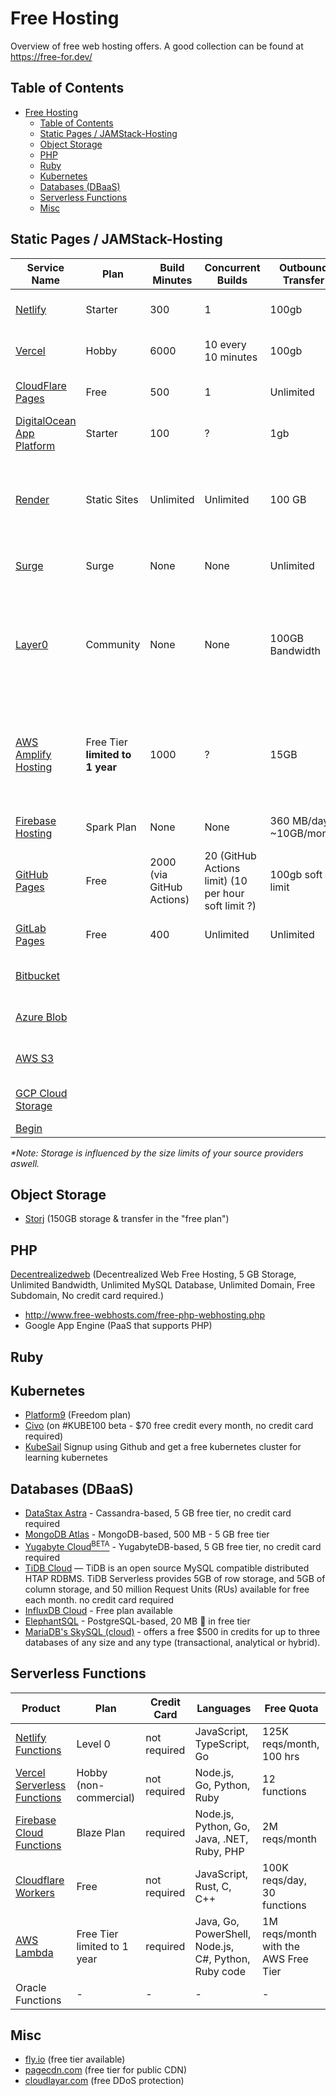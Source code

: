 # Free Hosting

Overview of free web hosting offers. A good collection can be found at https://free-for.dev/

## Table of Contents  
- [Free Hosting](#free-hosting)
  - [Table of Contents](#table-of-contents)
  - [Static Pages / JAMStack-Hosting](#static-pages--jamstack-hosting)
  - [Object Storage](#object-storage)
  - [PHP](#php)
  - [Ruby](#ruby)
  - [Kubernetes](#kubernetes)
  - [Databases (DBaaS)](#databases-dbaas)
  - [Serverless Functions](#serverless-functions)
  - [Misc](#misc)

## Static Pages / JAMStack-Hosting

|Service Name|Plan|Build Minutes|Concurrent Builds|Outbound Transfer|Storage*|Source Provider/Deployment|Number of Sites|Next pricing step/Month|Credit card required|
|---|---|---|---|---|---|---|---|---|---|
|[Netlify](https://www.netlify.com/)|Starter|300|1|100gb|Unlimited (?)|GitHub, GitLab, Bitbucket, CLI|Unlimited|19$, Pro, 3 concurrent builds, 1K build minutes|No credit card requirements|
|[Vercel](https://vercel.com/)|Hobby|6000|10 every 10 minutes|100gb|Unlimited (?)|GitHub, GitLab, Bitbucket and CLI|Unlimited|20$, Pro plan|No credit card requirements|
|[CloudFlare Pages](https://pages.cloudflare.com)|Free|500|1|Unlimited|Unlimited|GitHub ?|Unlimited|20$, 5 concurrent builds, 5K Build minutes|No credit card requirements|
|[DigitalOcean App Platform](https://www.digitalocean.com/products/app-platform/)|Starter|100|?|1gb|?|GitHub, GitLab|3|5$, 400 build minutes, 40gb outbound transfer|Yes, a credit card is required.|
|[Render](https://render.com/)|Static Sites|Unlimited|Unlimited|100 GB|Unlimited|GitHub, GitLab|Unlimited|100 GB/month bandwidth included at no cost. Additional bandwidth just $0.10/GB per month.|No credit card requirements|
|[Surge](https://surge.sh)|Surge|None|None|Unlimited|Unlimited|CLI, CI/CD|1|Surge Professional at 30$ with unlimited projects|No credit card requirements|
|[Layer0](https://www.layer0.co/)|Community|None|None|100GB Bandwidth|unlimited?|Github, CLI|1 custom domain|3 Custom Domain, 250GB Bandwidth, 5 Environments, 31 Edge Locations, 99.95% Uptime SLA, Real-Time RUM Analytics|No credit card requirements|
|[AWS Amplify Hosting](https://aws.amazon.com/amplify/hosting/)|Free Tier **limited to 1 year**|1000|?|15GB|5GB|?|?|Pay as you go: Build & Deploy $0.01 per build minute, Hosting $0.023 per GB stored /month, $0.15 per GB served|Yes, a credit card is required.|
|[Firebase Hosting](https://firebase.google.com/docs/hosting)|Spark Plan|None|None|360 MB/day / ~10GB/month|10GB|CLI, CI/CD|Limited ~10|$0.026/GB storage, $0.15/GB outbound transfer|Yes, a credit card is required.|
|[GitHub Pages](https://pages.github.com/)|Free|2000 (via GitHub Actions)|20 (GitHub Actions limit) (10 per hour soft limit ?)|100gb soft limit|1gb|GitHub|Unlimited (for public repositories only)|$4, GitHub Pro plan|No credit card requirements|
|[GitLab Pages](https://docs.gitlab.com/ee/user/project/pages/)|Free|400|Unlimited|Unlimited|10gb|GitLab|Unlimited|19$, Premium, 10K build minutes|No credit card requirements|
|[Bitbucket](https://support.atlassian.com/bitbucket-cloud/docs/publishing-a-website-on-bitbucket-cloud/)|||||||||No credit card requirements|
|[Azure Blob](https://azure.microsoft.com/en-us/services/storage/blobs/)|||||||||Yes, a credit card is required.|
|[AWS S3](https://aws.amazon.com/s3/)|||||||||Yes, a credit card is required.|
|[GCP Cloud Storage](https://cloud.google.com/storage)|||||||||Yes, a credit card is required.|
|[Begin](https://begin.com/)||||||||||

*\*Note: Storage is influenced by the size limits of your source providers aswell.*

## Object Storage

- [Storj](https://www.storj.io/) (150GB storage & transfer in the "free plan")

## PHP

[Decentrealizedweb](https://www.decentrealizedweb.xyz) (Decentrealized Web Free Hosting, 5 GB Storage, Unlimited Bandwidth, Unlimited MySQL Database, Unlimited Domain, Free Subdomain,  No credit card required.)

- http://www.free-webhosts.com/free-php-webhosting.php
- Google App Engine (PaaS that supports PHP)

## Ruby


## Kubernetes

- [Platform9](https://platform9.com/) (Freedom plan)
- [Civo](https://www.civo.com) (on #KUBE100 beta - $70 free credit every month, no credit card required)
- [KubeSail](https://kubesail.com/deployments) Signup using Github and get a free kubernetes cluster for learning kubernetes

## Databases (DBaaS)

- [DataStax Astra](https://astra.datastax.com/) - Cassandra-based, 5 GB free tier, no credit card required
- [MongoDB Atlas](https://cloud.mongodb.com/) - MongoDB-based, 500 MB - 5 GB free tier
- [Yugabyte Cloud<sup>BETA</sup>](https://cloud.yugabyte.com/) - YugabyteDB-based, 5 GB free tier, no credit card required
- [TiDB Cloud](https://en.pingcap.com/tidb-cloud/) — TiDB is an open source MySQL compatible distributed HTAP RDBMS. TiDB Serverless provides 5GB of row storage, and 5GB of column storage, and 50 million Request Units (RUs) available for free each month. no credit card required
- [InfluxDB Cloud](https://cloud2.influxdata.com/) - Free plan available
- [ElephantSQL](https://www.elephantsql.com/) - PostgreSQL-based, 20 MB 🙂 in free tier
- [MariaDB's SkySQL (cloud)](https://mariadb.com/products/skysql/get-started/) - offers a free $500 in credits for up to three databases of any size and any type (transactional, analytical or hybrid).

## Serverless Functions

| Product | Plan | Credit Card | Languages | Free Quota |
| --- | --- | --- |  --- | --- |
| [Netlify Functions](https://www.netlify.com/products/functions/) | Level 0 | not required | JavaScript, TypeScript, Go | 125K reqs/month, 100 hrs |
| [Vercel Serverless Functions](https://vercel.com/docs/serverless-functions/introduction) | Hobby (non-commercial) | not required | Node.js, Go, Python, Ruby | 12 functions |
| [Firebase Cloud Functions](https://firebase.google.com/products/functions) | Blaze Plan | required | Node.js, Python, Go, Java, .NET, Ruby, PHP | 2M reqs/month |
| [Cloudflare Workers](https://workers.cloudflare.com/) | Free | not required | JavaScript, Rust, C, C++ | 100K reqs/day, 30 functions |
| [AWS Lambda](https://aws.amazon.com/lambda/) | Free Tier limited to 1 year | required | Java, Go, PowerShell, Node.js, C#, Python, Ruby code | 1M reqs/month with the AWS Free Tier |
| Oracle Functions | - | - | - | - |

## Misc
- [fly.io](https://fly.io/) (free tier available)
- [pagecdn.com](https://pagecdn.com/) (free tier for public CDN)
- [cloudlayar.com](https://cloudlayar.com/) (free DDoS protection)
